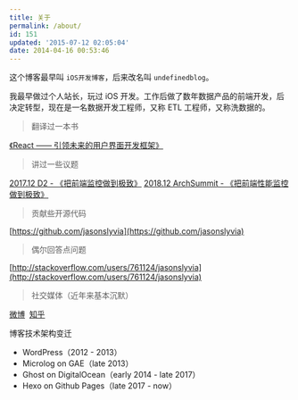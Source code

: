 ```yaml
---
title: 关于
permalink: /about/
id: 151
updated: '2015-07-12 02:05:04'
date: 2014-04-16 00:53:46
---
```


这个博客最早叫 `iOS开发博客`，后来改名叫 `undefinedblog`。

我最早做过个人站长，玩过 iOS 开发。工作后做了数年数据产品的前端开发，后决定转型，现在是一名数据开发工程师，又称 ETL 工程师，又称洗数据的。

> 翻译过一本书

[《React —— 引领未来的用户界面开发框架》](https://book.douban.com/subject/26378583/)

> 讲过一些议题

[2017.12 D2 - 《把前端监控做到极致》](https://files.alicdn.com/tpsservice/39299d06993224a40767f1d29c6345e7.pdf)
[2018.12 ArchSummit - 《把前端性能监控做到极致》](https://bj2018.archsummit.com/presentation/1229)

> 贡献些开源代码

[https://github.com/jasonslyvia](https://github.com/jasonslyvia)

> 偶尔回答点问题

[http://stackoverflow.com/users/761124/jasonslyvia](http://stackoverflow.com/users/761124/jasonslyvia)

> 社交媒体（近年来基本沉默）

[微博](http://weibo.com/u/2199819141/)  [知乎](https://www.zhihu.com/people/yangsen/activities)


博客技术架构变迁

- WordPress（2012 - 2013）
- Microlog on GAE（late 2013）
- Ghost on DigitalOcean（early 2014 - late 2017）
- Hexo on Github Pages（late 2017 - now）
